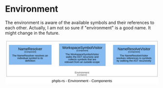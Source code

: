 # Environment

The environment is aware of the available symbols and their references to each other. Actually, I am not so
sure if "environment" is a good name. It might change in the future.

![Components of the Environment](img/structurizr-environment-components.svg)